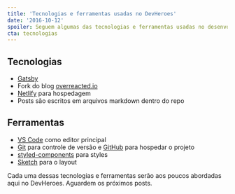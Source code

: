 ```yaml
---
title: 'Tecnologias e ferramentas usadas no DevHeroes'
date: '2016-10-12'
spoiler: Seguem algumas das tecnologias e ferramentas usadas no desenvolvimento do DevHeroes. Para quem, assim como eu, gosta de saber esses detalhes.
cta: tecnologias
---
```


## Tecnologias

- [Gatsby](https://www.gatsbyjs.org/)
- Fork do blog [overreacted.io](https://github.com/gaearon/overreacted.io)
- [Netlify](https://www.netlify.com/) para hospedagem
- Posts são escritos em arquivos markdown dentro do repo

## Ferramentas

- [VS Code](https://code.visualstudio.com/) como editor principal
- [Git](https://git-scm.com/) para controle de versão e [GitHub](https://github.com/) para hospedar o projeto
- [styled-components](https://styled-components.com/) para styles
- [Sketch](https://www.sketchapp.com/) para o layout

Cada uma dessas tecnologias e ferramentas serão aos poucos abordadas aqui no DevHeroes. Aguardem os próximos posts.
